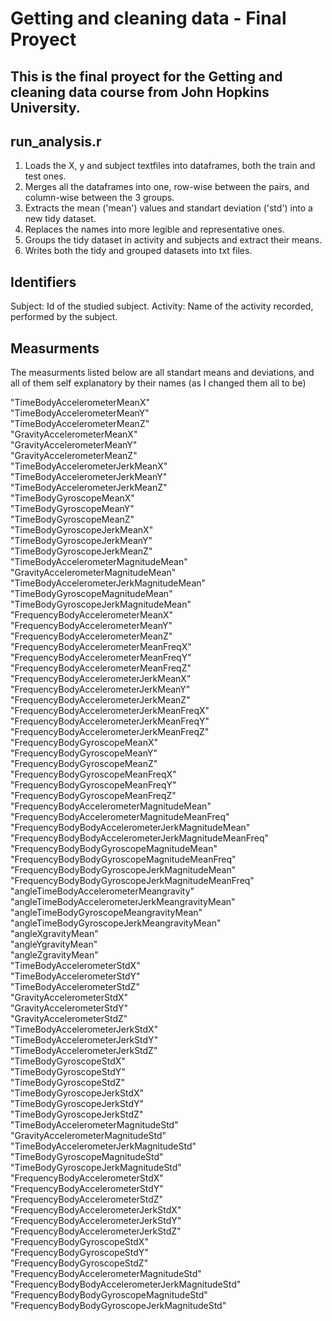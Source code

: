 # Getting and cleaning data - Final Proyect 

## This is the final proyect for the Getting and cleaning data course from John Hopkins University.

## run_analysis.r
1. Loads the X, y and subject textfiles into dataframes, both the train and test ones.
2. Merges all the dataframes into one, row-wise between the pairs, and column-wise between the 3 groups.  
3. Extracts the mean ('mean') values and standart deviation ('std') into a new tidy dataset.
4. Replaces the names into more legible and representative ones.
5. Groups the tidy dataset in activity and subjects and extract their means.
6. Writes both the tidy and grouped datasets into txt files.

## Identifiers 
Subject: Id of the studied subject.
Activity: Name of the activity recorded, performed by the subject.

## Measurments
The measurments listed below are all standart means and deviations, and all of them self explanatory by their names (as I changed them all to be)

"TimeBodyAccelerometerMeanX"                         
"TimeBodyAccelerometerMeanY"                         
"TimeBodyAccelerometerMeanZ"                         
"GravityAccelerometerMeanX"                          
"GravityAccelerometerMeanY"                         
"GravityAccelerometerMeanZ"                          
"TimeBodyAccelerometerJerkMeanX"                   
"TimeBodyAccelerometerJerkMeanY"                     
"TimeBodyAccelerometerJerkMeanZ"                  
"TimeBodyGyroscopeMeanX"                             
"TimeBodyGyroscopeMeanY"                            
"TimeBodyGyroscopeMeanZ"                             
"TimeBodyGyroscopeJerkMeanX"                       
"TimeBodyGyroscopeJerkMeanY"                         
"TimeBodyGyroscopeJerkMeanZ"                       
"TimeBodyAccelerometerMagnitudeMean"                 
"GravityAccelerometerMagnitudeMean"               
"TimeBodyAccelerometerJerkMagnitudeMean"             
"TimeBodyGyroscopeMagnitudeMean"                  
"TimeBodyGyroscopeJerkMagnitudeMean"                 
"FrequencyBodyAccelerometerMeanX"                
"FrequencyBodyAccelerometerMeanY"                    
"FrequencyBodyAccelerometerMeanZ"                
"FrequencyBodyAccelerometerMeanFreqX"                
"FrequencyBodyAccelerometerMeanFreqY"           
"FrequencyBodyAccelerometerMeanFreqZ"                
"FrequencyBodyAccelerometerJerkMeanX"            
"FrequencyBodyAccelerometerJerkMeanY"                
"FrequencyBodyAccelerometerJerkMeanZ"            
"FrequencyBodyAccelerometerJerkMeanFreqX"            
"FrequencyBodyAccelerometerJerkMeanFreqY"       
"FrequencyBodyAccelerometerJerkMeanFreqZ"            
"FrequencyBodyGyroscopeMeanX"                    
"FrequencyBodyGyroscopeMeanY"                        
"FrequencyBodyGyroscopeMeanZ"                    
"FrequencyBodyGyroscopeMeanFreqX"                    
"FrequencyBodyGyroscopeMeanFreqY"                
"FrequencyBodyGyroscopeMeanFreqZ"                    
"FrequencyBodyAccelerometerMagnitudeMean"          
"FrequencyBodyAccelerometerMagnitudeMeanFreq"        
"FrequencyBodyBodyAccelerometerJerkMagnitudeMean"  
"FrequencyBodyBodyAccelerometerJerkMagnitudeMeanFreq"
"FrequencyBodyBodyGyroscopeMagnitudeMean"         
"FrequencyBodyBodyGyroscopeMagnitudeMeanFreq"        
"FrequencyBodyBodyGyroscopeJerkMagnitudeMean"    
"FrequencyBodyBodyGyroscopeJerkMagnitudeMeanFreq"    
"angleTimeBodyAccelerometerMeangravity"           
"angleTimeBodyAccelerometerJerkMeangravityMean"      
"angleTimeBodyGyroscopeMeangravityMean"           
"angleTimeBodyGyroscopeJerkMeangravityMean"          
"angleXgravityMean"                              
"angleYgravityMean"                                  
"angleZgravityMean"                              
"TimeBodyAccelerometerStdX"                          
"TimeBodyAccelerometerStdY"                      
"TimeBodyAccelerometerStdZ"                          
"GravityAccelerometerStdX"                       
"GravityAccelerometerStdY"                           
"GravityAccelerometerStdZ"                        
"TimeBodyAccelerometerJerkStdX"                      
"TimeBodyAccelerometerJerkStdY"                  
"TimeBodyAccelerometerJerkStdZ"                      
"TimeBodyGyroscopeStdX"                         
"TimeBodyGyroscopeStdY"                              
"TimeBodyGyroscopeStdZ"                        
"TimeBodyGyroscopeJerkStdX"                          
"TimeBodyGyroscopeJerkStdY"                    
"TimeBodyGyroscopeJerkStdZ"                          
"TimeBodyAccelerometerMagnitudeStd"             
"GravityAccelerometerMagnitudeStd"                   
"TimeBodyAccelerometerJerkMagnitudeStd"         
"TimeBodyGyroscopeMagnitudeStd"                      
"TimeBodyGyroscopeJerkMagnitudeStd"             
"FrequencyBodyAccelerometerStdX"                     
"FrequencyBodyAccelerometerStdY"                
"FrequencyBodyAccelerometerStdZ"                     
"FrequencyBodyAccelerometerJerkStdX"            
"FrequencyBodyAccelerometerJerkStdY"                 
"FrequencyBodyAccelerometerJerkStdZ"             
"FrequencyBodyGyroscopeStdX"                         
"FrequencyBodyGyroscopeStdY"                     
"FrequencyBodyGyroscopeStdZ"                         
"FrequencyBodyAccelerometerMagnitudeStd"         
"FrequencyBodyBodyAccelerometerJerkMagnitudeStd"     
"FrequencyBodyBodyGyroscopeMagnitudeStd"        
"FrequencyBodyBodyGyroscopeJerkMagnitudeStd"   